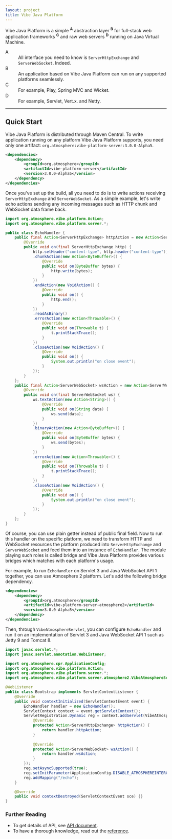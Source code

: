 ```yaml
---
layout: project
title: Vibe Java Platform
---
```


Vibe Java Platform is a simple <sup><strong>A</strong></sup> abstraction layer <sup><strong>B</strong></sup> for full-stack web application frameworks <sup><strong>C</strong></sup> and raw web servers <sup><strong>D</strong></sup> running on Java Virtual Machine.

<dl>
    <dt>A</dt>
    <dd>All interface you need to know is <code>ServerHttpExchange</code> and <code>ServerWebSocket</code>. Indeed.</dd>
    <dt>B</dt>
    <dd>An application based on Vibe Java Platform can run on any supported platforms seamlessly.</dd>
    <dt>C</dt>
    <dd>For example, Play, Spring MVC and Wicket.</dd>
    <dt>D</dt>
    <dd>For example, Servlet, Vert.x. and Netty.</dd>
</dl>

---

## Quick Start
Vibe Java Platform is distributed through Maven Central. To write application running on any platform Vibe Java Platform supports, you need only one artifact: `org.atmosphere:vibe-platform-server:3.0.0-Alpha5`.

```xml
<dependencies>
    <dependency>
        <groupId>org.atmosphere</groupId>
        <artifactId>vibe-platform-server</artifactId>
        <version>3.0.0-Alpha5</version>
    </dependency>
</dependencies>
```

Once you've set up the build, all you need to do is to write actions receiving `ServerHttpExchange` and `ServerWebSocket`. As a simple example, let's write echo actions sending any incoming messages such as HTTP chunk and WebSocket data frame back.

```java
import org.atmosphere.vibe.platform.Action;
import org.atmosphere.vibe.platform.server.*;

public class EchoHandler {
    public final Action<ServerHttpExchange> httpAction = new Action<ServerHttpExchange>() {
        @Override
        public void on(final ServerHttpExchange http) {
            http.setHeader("content-type", http.header("content-type"))
            .chunkAction(new Action<ByteBuffer>() {
                @Override
                public void on(ByteBuffer bytes) {
                    http.write(bytes);
                }
            })
            .endAction(new VoidAction() {
                @Override
                public void on() {
                    http.end();
                }
            })
            .readAsBinary()
            .errorAction(new Action<Throwable>() {
                @Override
                public void on(Throwable t) {
                    t.printStackTrace();
                }
            })
            .closeAction(new VoidAction() {
                @Override
                public void on() {
                    System.out.println("on close event");
                }
            });
        }
    };
    public final Action<ServerWebSocket> wsAction = new Action<ServerWebSocket>() {
        @Override
        public void on(final ServerWebSocket ws) {
            ws.textAction(new Action<String>() {
                @Override
                public void on(String data) {
                    ws.send(data);
                }
            })
            .binaryAction(new Action<ByteBuffer>() {
                @Override
                public void on(ByteBuffer bytes) {
                    ws.send(bytes);
                }
            })
            .errorAction(new Action<Throwable>() {
                @Override
                public void on(Throwable t) {
                    t.printStackTrace();
                }
            })
            .closeAction(new VoidAction() {
                @Override
                public void on() {
                    System.out.println("on close event");
                }
            });
        }
    };
}
```

Of course, you can use plain getter instead of public final field. Now to run this handler on the specific platform, we need to transform HTTP and WebSocket resources the platform produced into `ServerHttpExchange` and `ServerWebSocket` and feed them into an instance of `EchoHandler`. The module playing such roles is called bridge and Vibe Java Platform provides various bridges which matches with each platform's usage.

For example, to run `EchoHandler` on Servlet 3 and Java WebSocket API 1 together, you can use Atmosphere 2 platform. Let's add the following bridge dependency.

```xml
<dependencies>
    <dependency>
        <groupId>org.atmosphere</groupId>
        <artifactId>vibe-platform-server-atmosphere2</artifactId>
        <version>3.0.0-Alpha5</version>
    </dependency>
</dependencies>
```

Then, through `VibeAtmosphereServlet`, you can configure `EchoHandler` and run it on an implementation of Servlet 3 and Java WebSocket API 1 such as Jetty 9 and Tomcat 8.

```java
import javax.servlet.*;
import javax.servlet.annotation.WebListener;

import org.atmosphere.cpr.ApplicationConfig;
import org.atmosphere.vibe.platform.Action;
import org.atmosphere.vibe.platform.server.*;
import org.atmosphere.vibe.platform.server.atmosphere2.VibeAtmosphereServlet;

@WebListener
public class Bootstrap implements ServletContextListener {
    @Override
    public void contextInitialized(ServletContextEvent event) {
        EchoHandler handler = new EchoHandler();
        ServletContext context = event.getServletContext();
        ServletRegistration.Dynamic reg = context.addServlet(VibeAtmosphereServlet.class.getName(), new VibeAtmosphereServlet() {
            @Override
            protected Action<ServerHttpExchange> httpAction() {
                return handler.httpAction;
            }
            
            @Override
            protected Action<ServerWebSocket> wsAction() {
                return handler.wsAction;
            }
        });
        reg.setAsyncSupported(true);
        reg.setInitParameter(ApplicationConfig.DISABLE_ATMOSPHEREINTERCEPTOR, Boolean.TRUE.toString());
        reg.addMapping("/echo");
    }

    @Override
    public void contextDestroyed(ServletContextEvent sce) {}
}
```

### Further Reading

* To get details of API, see [API document](/projects/vibe-java-platform/3.0.0-Alpha5/apidocs/).
* To have a thorough knowledge, read out the [reference](/projects/vibe-java-platform/3.0.0-Alpha5/reference/).